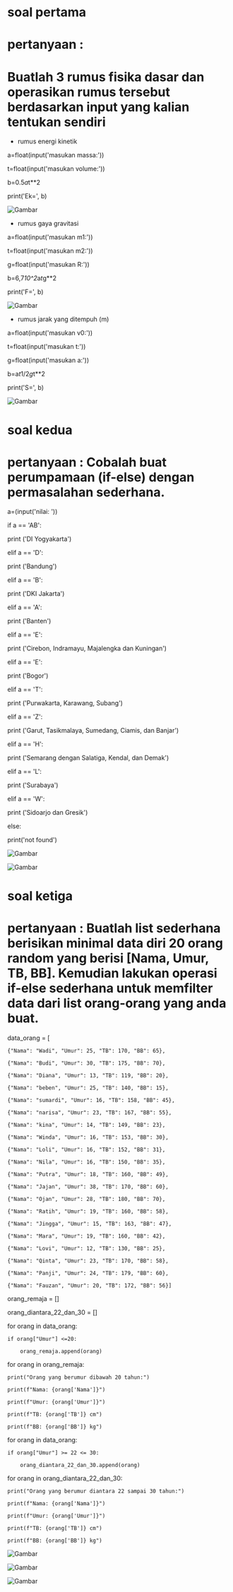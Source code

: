 # soal pertama 

# pertanyaan : 

# Buatlah 3 rumus fisika dasar dan operasikan rumus tersebut berdasarkan input yang kalian tentukan sendiri

* rumus energi kinetik

a=float(input('masukan massa:'))

   t=float(input('masukan volume:'))

   b=0.5*a*t**2

   print('Ek=', b)

   ![Gambar](https://github.com/Ratihcintiasari/dokumentasi/blob/b5e5b916859bfb989541690cd47c7d44d884dc13/Screenshot%202023-09-15%20000119.png)



* rumus gaya gravitasi

a=float(input('masukan m1:'))

   t=float(input('masukan m2:'))

   g=float(input('masukan R:'))

   b=6,7*10^2*a*t*g**2

   print('F=', b)

   ![Gambar](https://github.com/Ratihcintiasari/dokumentasi/blob/b5e5b916859bfb989541690cd47c7d44d884dc13/Screenshot%202023-09-15%20000238.png)




* rumus jarak yang ditempuh (m)

a=float(input('masukan v0:'))

   t=float(input('masukan t:'))

   g=float(input('masukan a:'))

   b=a*t*1/2*g*t**2

   print('S=', b)

   ![Gambar](https://github.com/Ratihcintiasari/dokumentasi/blob/b5e5b916859bfb989541690cd47c7d44d884dc13/Screenshot%202023-09-15%20000257.png)





# soal kedua 

# pertanyaan : Cobalah buat perumpamaan (if-else) dengan permasalahan sederhana.


a=(input('nilai: '))

  if a == 'AB':

   print ('DI Yogyakarta')

 elif a == 'D':

   print ('Bandung')

 elif a == 'B':

   print ('DKI Jakarta')

 elif a == 'A':

   print ('Banten')

 elif a == 'E':

   print ('Cirebon, Indramayu, Majalengka dan Kuningan')

 elif a == 'E':

   print ('Bogor')

 elif a == 'T':

   print ('Purwakarta, Karawang, Subang')

 elif a == 'Z':

   print ('Garut, Tasikmalaya, Sumedang, Ciamis, dan Banjar')

 elif a == 'H':

   print ('Semarang dengan Salatiga, Kendal, dan Demak')

 elif a == 'L':

   print ('Surabaya')

 elif a == 'W':

   print ('Sidoarjo dan Gresik')

else:

   print('not found')

   ![Gambar](https://github.com/Ratihcintiasari/dokumentasi/blob/b5e5b916859bfb989541690cd47c7d44d884dc13/Screenshot%202023-09-15%20000410.png)
   
   
   ![Gambar](https://github.com/Ratihcintiasari/dokumentasi/blob/b5e5b916859bfb989541690cd47c7d44d884dc13/Screenshot%202023-09-15%20000435.png)







# soal ketiga

# pertanyaan : Buatlah list sederhana berisikan minimal data diri 20 orang random yang berisi [Nama, Umur, TB, BB]. Kemudian lakukan operasi if-else sederhana untuk memfilter data dari list orang-orang yang anda buat.

data_orang = [

    {"Nama": "Wadi", "Umur": 25, "TB": 170, "BB": 65},

    {"Nama": "Budi", "Umur": 30, "TB": 175, "BB": 70},

    {"Nama": "Diana", "Umur": 13, "TB": 119, "BB": 20},

    {"Nama": "beben", "Umur": 25, "TB": 140, "BB": 15},

    {"Nama": "sumardi", "Umur": 16, "TB": 158, "BB": 45},

    {"Nama": "narisa", "Umur": 23, "TB": 167, "BB": 55},

    {"Nama": "kina", "Umur": 14, "TB": 149, "BB": 23},

    {"Nama": "Winda", "Umur": 16, "TB": 153, "BB": 30},

    {"Nama": "Loli", "Umur": 16, "TB": 152, "BB": 31},

    {"Nama": "Nila", "Umur": 16, "TB": 150, "BB": 35},

    {"Nama": "Putra", "Umur": 18, "TB": 160, "BB": 49},

    {"Nama": "Jajan", "Umur": 38, "TB": 170, "BB": 60},

    {"Nama": "Ojan", "Umur": 28, "TB": 180, "BB": 70},

    {"Nama": "Ratih", "Umur": 19, "TB": 160, "BB": 58},

    {"Nama": "Jingga", "Umur": 15, "TB": 163, "BB": 47},

    {"Nama": "Mara", "Umur": 19, "TB": 160, "BB": 42},

    {"Nama": "Lovi", "Umur": 12, "TB": 130, "BB": 25},

    {"Nama": "Qinta", "Umur": 23, "TB": 170, "BB": 58},

    {"Nama": "Panji", "Umur": 24, "TB": 179, "BB": 60},

    {"Nama": "Fauzan", "Umur": 20, "TB": 172, "BB": 56}]

orang_remaja = []

orang_diantara_22_dan_30 = []
    
for orang in data_orang:

    if orang["Umur"] <=20:

        orang_remaja.append(orang)

for orang in orang_remaja:

    print("Orang yang berumur dibawah 20 tahun:")

    print(f"Nama: {orang['Nama']}") 

    print(f"Umur: {orang['Umur']}") 

    print(f"TB: {orang['TB']} cm") 

    print(f"BB: {orang['BB']} kg")
    
for orang in data_orang:

    if orang["Umur"] >= 22 <= 30:

        orang_diantara_22_dan_30.append(orang)

for orang in orang_diantara_22_dan_30:

    print("Orang yang berumur diantara 22 sampai 30 tahun:")

    print(f"Nama: {orang['Nama']}") 

    print(f"Umur: {orang['Umur']}") 

    print(f"TB: {orang['TB']} cm") 

    print(f"BB: {orang['BB']} kg")
    
    
![Gambar](https://github.com/Ratihcintiasari/dokumentasi/blob/b5e5b916859bfb989541690cd47c7d44d884dc13/Screenshot%202023-09-15%20000544.png)
    
![Gambar](https://github.com/Ratihcintiasari/dokumentasi/blob/b5e5b916859bfb989541690cd47c7d44d884dc13/Screenshot%202023-09-15%20000610.png)
    
![Gambar](https://github.com/Ratihcintiasari/dokumentasi/blob/b5e5b916859bfb989541690cd47c7d44d884dc13/Screenshot%202023-09-15%20000625.png)



